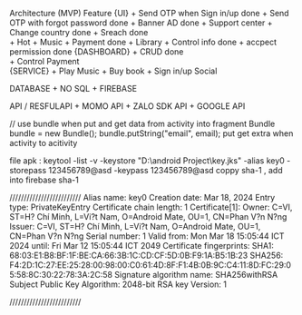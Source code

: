 Architecture
(MVP)
Feature 
  {UI}
      + Send OTP when Sign in/up            done
      + Send OTP with forgot password       done
      + Banner AD                           done
      + Support center
      + Change country                     done
      + Sreach                             done       
      + Hot
      + Music
      + Payment                            done
      + Library
      + Control info                       done
      + accpect permission                 done 
  {DASHBOARD}
      + CRUD                               done       
      + Control Payment                    
  {SERVICE}
      + Play Music
      + Buy book
      + Sign in/up Social  

      
DATABASE
      + NO SQL
      + FIREBASE

API / RESFULAPI
      + MOMO API
      + ZALO SDK API
      + GOOGLE API

 // use bundle when put and get data from activity into fragment
        Bundle bundle = new Bundle();
        bundle.putString("email", email);
put get extra when activity to acitivity

file apk : keytool -list -v -keystore "D:\android Project\key.jks" -alias key0 -storepass 123456789@asd -keypass 123456789@asd
coppy sha-1 , add into firebase sha-1

/////////////////////////
Alias name: key0
Creation date: Mar 18, 2024
Entry type: PrivateKeyEntry
Certificate chain length: 1
Certificate[1]:
Owner: C=VI, ST=H? Chí Minh, L=Vi?t Nam, O=Android Mate, OU=1, CN=Phan V?n N?ng
Issuer: C=VI, ST=H? Chí Minh, L=Vi?t Nam, O=Android Mate, OU=1, CN=Phan V?n N?ng
Serial number: 1
Valid from: Mon Mar 18 15:05:44 ICT 2024 until: Fri Mar 12 15:05:44 ICT 2049
Certificate fingerprints:
         SHA1: 68:03:E1:B8:BF:1F:BE:CA:66:3B:1C:CD:CF:5D:0B:F9:1A:B5:1B:23
         SHA256: F4:2D:1C:27:EE:25:28:00:98:00:C0:61:4D:8F:F1:4B:0B:9C:C4:11:8D:FC:29:05:58:8C:30:22:78:3A:2C:58
Signature algorithm name: SHA256withRSA
Subject Public Key Algorithm: 2048-bit RSA key
Version: 1

/////////////////////////
  
